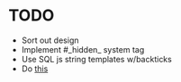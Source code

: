 # TODO

* Sort out design
* Implement #\_hidden\_ system tag
* Use SQL js string templates w/backticks
* Do [this](https://www.reddit.com/r/vuejs/comments/pb71k0/extendingwrapping_classes/haa61m4/?context=3)
